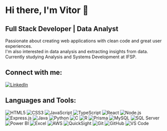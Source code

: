 # Hi there, I'm Vitor 👋

## Full Stack Developer | Data Analyst

Passionate about creating web applications with clean code and great user experiences.  
I'm also interested in data analysis and extracting insights from data.  
Currently studying Analysis and Systems Development at IFSP.

## Connect with me:
[![LinkedIn](https://img.shields.io/badge/LinkedIn-000000?style=for-the-badge&logo=linkedin&logoColor=0077B5)](https://www.linkedin.com/in/vitor-de-oliveira-905255217/)

## Languages and Tools:
![HTML5](https://cdn.jsdelivr.net/gh/devicons/devicon/icons/html5/html5-original.svg)
![CSS3](https://cdn.jsdelivr.net/gh/devicons/devicon/icons/css3/css3-original.svg)
![JavaScript](https://cdn.jsdelivr.net/gh/devicons/devicon/icons/javascript/javascript-original.svg)
![TypeScript](https://cdn.jsdelivr.net/gh/devicons/devicon/icons/typescript/typescript-original.svg)
![React](https://cdn.jsdelivr.net/gh/devicons/devicon/icons/react/react-original.svg)
![Node.js](https://cdn.jsdelivr.net/gh/devicons/devicon/icons/nodejs/nodejs-original.svg)
![Express.js](https://cdn.jsdelivr.net/gh/devicons/devicon/icons/express/express-original.svg)
![Java](https://cdn.jsdelivr.net/gh/devicons/devicon/icons/java/java-original.svg)
![Python](https://cdn.jsdelivr.net/gh/devicons/devicon/icons/python/python-original.svg)
![C](https://cdn.jsdelivr.net/gh/devicons/devicon/icons/c/c-original.svg)
![R](https://cdn.jsdelivr.net/gh/devicons/devicon/icons/r/r-original.svg)
![Prisma](https://cdn.jsdelivr.net/gh/devicons/devicon/icons/prisma/prisma-original.svg)
![MySQL](https://cdn.jsdelivr.net/gh/devicons/devicon/icons/mysql/mysql-original.svg)
![SQL Server](https://cdn.jsdelivr.net/gh/devicons/devicon/icons/microsoftsqlserver/microsoftsqlserver-plain.svg)
![Power BI](https://cdn.jsdelivr.net/gh/devicons/devicon/icons/powerbi/powerbi-original.svg)
![Excel](https://cdn.jsdelivr.net/gh/devicons/devicon/icons/excel/excel-original.svg)
![AWS](https://cdn.jsdelivr.net/gh/devicons/devicon/icons/amazonwebservices/amazonwebservices-original.svg)
![QuickSight](https://cdn.jsdelivr.net/gh/devicons/devicon/icons/amazonwebservices/amazonwebservices-original.svg)
![Git](https://cdn.jsdelivr.net/gh/devicons/devicon/icons/git/git-original.svg)
![GitHub](https://cdn.jsdelivr.net/gh/devicons/devicon/icons/github/github-original.svg)
![VS Code](https://cdn.jsdelivr.net/gh/devicons/devicon/icons/vscode/vscode-original.svg)
